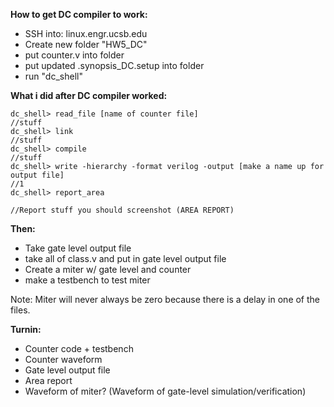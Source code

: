 __How to get DC compiler to work:__

- SSH into: linux.engr.ucsb.edu
- Create new folder "HW5_DC"
- put counter.v into folder
- put updated .synopsis_DC.setup into folder
- run "dc_shell"


__What i did after DC compiler worked:__
```
dc_shell> read_file [name of counter file]
//stuff
dc_shell> link
//stuff
dc_shell> compile
//stuff
dc_shell> write -hierarchy -format verilog -output [make a name up for output file]
//1
dc_shell> report_area

//Report stuff you should screenshot (AREA REPORT)
```



__Then:__
- Take gate level output file
- take all of class.v and put in gate level output file
- Create a miter w/ gate level and counter
- make a testbench to test miter

Note: Miter will never always be zero because there is a delay in one of the files.




__Turnin:__
- Counter code + testbench
- Counter waveform
- Gate level output file
- Area report
- Waveform of miter? (Waveform of gate-level simulation/verification)
